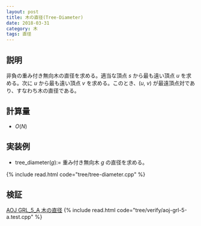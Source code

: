 ```yaml
---
layout: post
title: 木の直径(Tree-Diameter)
date: 2018-03-31
category: 木
tags: 直径
---
```


## 説明
非負の重み付き無向木の直径を求める。適当な頂点 $s$ から最も遠い頂点 $u$ を求める。次に $u$ から最も遠い頂点 $v$ を求める。このとき、($u$, $v$) が最遠頂点対であり、すなわち木の直径である。

## 計算量
* $O(N)$

## 実装例
* tree_diameter($g$):= 重み付き無向木 $g$ の直径を求める。

{% include read.html code="tree/tree-diameter.cpp" %}

## 検証

[AOJ GRL_5_A 木の直径](http://judge.u-aizu.ac.jp/onlinejudge/description.jsp?id=GRL_5_A&lang=jp)
{% include read.html code="tree/verify/aoj-grl-5-a.test.cpp" %}
